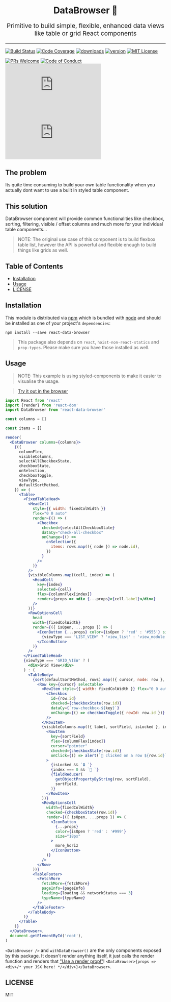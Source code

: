<h1 align="center">
  DataBrowser 📜 
</h1>
<p align="center" style="font-size: 1.2rem;">Primitive to build simple, flexible, enhanced data views like table or grid React components</p>

<hr />

[![Build Status][build-badge]][build]
[![Code Coverage][coverage-badge]][coverage]
[![downloads][downloads-badge]][npmcharts] [![version][version-badge]][package]
[![MIT License][license-badge]][license]

[![PRs Welcome][prs-badge]][prs] 
[![Code of Conduct][coc-badge]][coc]
[![size][size-badge]][unpkg-dist] [![gzip size][gzip-badge]][unpkg-dist]

## The problem

Its quite time consuming to build your own table functionality when you actually dont want to use a built in styled table component. 

## This solution

DataBrowser component will provide common functionalities like checkbox, sorting, filtering, visible / offset columns and much more for your individual table components... 

> NOTE: The original use case of this component is to build flexbox table list, however the API
> is powerful and flexible enough to build things like grids as well.

## Table of Contents

<!-- START doctoc generated TOC please keep comment here to allow auto update -->
<!-- DON'T EDIT THIS SECTION, INSTEAD RE-RUN doctoc TO UPDATE -->

- [Installation](#installation)
- [Usage](#usage)
- [LICENSE](#license)

<!-- END doctoc generated TOC please keep comment here to allow auto update -->

## Installation

This module is distributed via [npm][npm] which is bundled with [node][node] and
should be installed as one of your project's `dependencies`:

```
npm install --save react-data-browser
```

> This package also depends on `react`, `hoist-non-react-statics` and `prop-types`. Please make sure you have those installed as well.

## Usage

> NOTE: This example is using styled-components to make it easier to visualise the usage.

> [Try it out in the browser](https://codesandbox.io/s/6z67jvklw3)

```jsx
import React from 'react'
import {render} from 'react-dom'
import DataBrowser from 'react-data-browser'

const columns = []

const items = []

render(
  <DataBrowser columns={columns}>
    {({
      columnFlex,
      visibleColumns,
      selectAllCheckboxState,
      checkboxState,
      onSelection,
      checkboxToggle,
      viewType,
      defaultSortMethod,
    }) => (
      <Table>
        <FixedTableHead>
          <HeadCell
            style={{ width: fixedColWidth }}
            flex="0 0 auto"
            render={() => (
              <Checkbox
                checked={selectAllCheckboxState}
                dataCy="check-all-checkbox"
                onChange={() =>
                  onSelection({
                    items: rows.map(({ node }) => node.id),
                  })
                }
              />
            )}
          />
          {visibleColumns.map((cell, index) => (
            <HeadCell
              key={index}
              selected={cell}
              flex={columnFlex[index]}
              render={props => <div {...props}>{cell.label}</div>}
            />
          ))}
          <RowOptionsCell
            head
            width={fixedColWidth}
            render={({ isOpen, ...props }) => (
              <IconButton {...props} color={isOpen ? 'red' : '#555'} size="18px">
                {viewType === 'LIST_VIEW' ? 'view_list' : 'view_module'}
              </IconButton>
            )}
          />
        </FixedTableHead>
        {viewType === 'GRID_VIEW' ? (
          <div>Grid View</div>
        ) : (
          <TableBody>
            {sort(defaultSortMethod, rows).map(({ cursor, node: row }, key) => (
              <Row key={cursor} selectable>
                <RowItem style={{ width: fixedColWidth }} flex="0 0 auto">
                  <Checkbox
                    id={row.id}
                    checked={checkboxState(row.id)}
                    dataCy={`row-checkbox-${key}`}
                    onChange={() => checkboxToggle({ rowId: row.id })}
                  />
                </RowItem>
                {visibleColumns.map(({ label, sortField, isLocked }, index) => (
                  <RowItem
                    key={sortField}
                    flex={columnFlex[index]}
                    cursor="pointer"
                    checked={checkboxState(row.id)}
                    onClick={() => alert(`🦄 clicked on a row ${row.id}`)}
                  >
                    {isLocked && `🔒 `}
                    {index === 0 && `🌄 `}
                    {fieldReducer(
                      getObjectPropertyByString(row, sortField),
                      sortField,
                    )}
                  </RowItem>
                ))}
                <RowOptionsCell
                  width={fixedColWidth}
                  checked={checkboxState(row.id)}
                  render={({ isOpen, ...props }) => (
                    <IconButton
                      {...props}
                      color={isOpen ? 'red' : '#999'}
                      size="18px"
                    >
                      more_horiz
                    </IconButton>
                  )}
                />
              </Row>
            ))}
            <TableFooter>
              <FetchMore
                fetchMore={fetchMore}
                pageInfo={pageInfo}
                loading={loading && networkStatus === 3}
                typeName={typeName}
              />
            </TableFooter>
          </TableBody>
        )}
      </Table>
    )}
  </DataBrowser>,
  document.getElementById('root'),
)
```

`<DataBrowser />` and `withDataBrowser()` are the only components exposed by this package. It doesn't render anything itself, it just calls the render function and renders that
["Use a render prop!"][use-a-render-prop]!
`<DataBrowser>{props => <div>/* your JSX here! */</div>}</DataBrowser>`.


## LICENSE

MIT

[npm]: https://www.npmjs.com/
[node]: https://nodejs.org
[build-badge]: https://img.shields.io/travis/paypal/downshift.svg?style=flat-square
[build]: https://travis-ci.org/paypal/downshift
[coverage-badge]: https://img.shields.io/codecov/c/github/paypal/downshift.svg?style=flat-square
[coverage]: https://codecov.io/github/paypal/downshift
[version-badge]: https://img.shields.io/npm/v/downshift.svg?style=flat-square
[package]: https://www.npmjs.com/package/downshift
[downloads-badge]: https://img.shields.io/npm/dm/downshift.svg?style=flat-square
[npmcharts]: http://npmcharts.com/compare/downshift
[license-badge]: https://img.shields.io/npm/l/downshift.svg?style=flat-square
[license]: https://github.com/paypal/downshift/blob/master/LICENSE
[prs-badge]: https://img.shields.io/badge/PRs-welcome-brightgreen.svg?style=flat-square
[prs]: http://makeapullrequest.com
[chat]: https://gitter.im/paypal/downshift
[chat-badge]: https://img.shields.io/gitter/room/paypal/downshift.svg?style=flat-square
[coc-badge]: https://img.shields.io/badge/code%20of-conduct-ff69b4.svg?style=flat-square
[coc]: https://github.com/paypal/downshift/blob/master/CODE_OF_CONDUCT.md
[react-badge]: https://img.shields.io/badge/%E2%9A%9B%EF%B8%8F-(p)react-00d8ff.svg?style=flat-square
[react]: https://facebook.github.io/react/
[gzip-badge]: http://img.badgesize.io/https://unpkg.com/downshift/dist/downshift.umd.min.js?compression=gzip&label=gzip%20size&style=flat-square
[size-badge]: http://img.badgesize.io/https://unpkg.com/downshift/dist/downshift.umd.min.js?label=size&style=flat-square
[unpkg-dist]: https://unpkg.com/downshift/dist/
[module-formats-badge]: https://img.shields.io/badge/module%20formats-umd%2C%20cjs%2C%20es-green.svg?style=flat-square
[spectrum-badge]: https://withspectrum.github.io/badge/badge.svg
[spectrum]: https://spectrum.chat/downshift
[emojis]: https://github.com/kentcdodds/all-contributors#emoji-key
[all-contributors]: https://github.com/kentcdodds/all-contributors
[ryan]: https://github.com/ryanflorence
[compound-components-lecture]: https://courses.reacttraining.com/courses/advanced-react/lectures/3060560
[react-autocomplete]: https://www.npmjs.com/package/react-autocomplete
[jquery-complete]: https://jqueryui.com/autocomplete/
[examples]: https://codesandbox.io/search?refinementList%5Btags%5D%5B0%5D=downshift%3Aexample&page=1
[yt-playlist]: https://www.youtube.com/playlist?list=PLV5CVI1eNcJh5CTgArGVwANebCrAh2OUE
[jared]: https://github.com/jaredly
[controlled-components-lecture]: https://courses.reacttraining.com/courses/advanced-react/lectures/3172720
[react-training]: https://reacttraining.com/
[advanced-react]: https://courses.reacttraining.com/courses/enrolled/200086
[use-a-render-prop]: https://cdb.reacttraining.com/use-a-render-prop-50de598f11ce
[semver]: http://semver.org/

